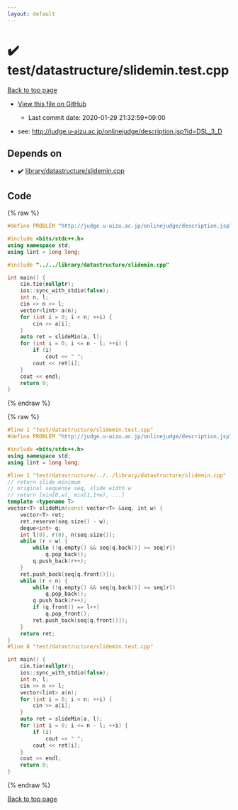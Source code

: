```yaml
---
layout: default
---
```


<!-- mathjax config similar to math.stackexchange -->
<script type="text/javascript" async
  src="https://cdnjs.cloudflare.com/ajax/libs/mathjax/2.7.5/MathJax.js?config=TeX-MML-AM_CHTML">
</script>
<script type="text/x-mathjax-config">
  MathJax.Hub.Config({
    TeX: { equationNumbers: { autoNumber: "AMS" }},
    tex2jax: {
      inlineMath: [ ['$','$'] ],
      processEscapes: true
    },
    "HTML-CSS": { matchFontHeight: false },
    displayAlign: "left",
    displayIndent: "2em"
  });
</script>

<script type="text/javascript" src="https://cdnjs.cloudflare.com/ajax/libs/jquery/3.4.1/jquery.min.js"></script>
<script src="https://cdn.jsdelivr.net/npm/jquery-balloon-js@1.1.2/jquery.balloon.min.js" integrity="sha256-ZEYs9VrgAeNuPvs15E39OsyOJaIkXEEt10fzxJ20+2I=" crossorigin="anonymous"></script>
<script type="text/javascript" src="../../../assets/js/copy-button.js"></script>
<link rel="stylesheet" href="../../../assets/css/copy-button.css" />


# :heavy_check_mark: test/datastructure/slidemin.test.cpp

<a href="../../../index.html">Back to top page</a>

* <a href="{{ site.github.repository_url }}/blob/master/test/datastructure/slidemin.test.cpp">View this file on GitHub</a>
    - Last commit date: 2020-01-29 21:32:59+09:00


* see: <a href="http://judge.u-aizu.ac.jp/onlinejudge/description.jsp?id=DSL_3_D">http://judge.u-aizu.ac.jp/onlinejudge/description.jsp?id=DSL_3_D</a>


## Depends on

* :heavy_check_mark: <a href="../../../library/library/datastructure/slidemin.cpp.html">library/datastructure/slidemin.cpp</a>


## Code

<a id="unbundled"></a>
{% raw %}
```cpp
#define PROBLEM "http://judge.u-aizu.ac.jp/onlinejudge/description.jsp?id=DSL_3_D"

#include <bits/stdc++.h>
using namespace std;
using lint = long long;

#include "../../library/datastructure/slidemin.cpp"

int main() {
    cin.tie(nullptr);
    ios::sync_with_stdio(false);
    int n, l;
    cin >> n >> l;
    vector<lint> a(n);
    for (int i = 0; i < n; ++i) {
        cin >> a[i];
    }
    auto ret = slideMin(a, l);
    for (int i = 0; i <= n - l; ++i) {
        if (i)
            cout << " ";
        cout << ret[i];
    }
    cout << endl;
    return 0;
}
```
{% endraw %}

<a id="bundled"></a>
{% raw %}
```cpp
#line 1 "test/datastructure/slidemin.test.cpp"
#define PROBLEM "http://judge.u-aizu.ac.jp/onlinejudge/description.jsp?id=DSL_3_D"

#include <bits/stdc++.h>
using namespace std;
using lint = long long;

#line 1 "test/datastructure/../../library/datastructure/slidemin.cpp"
// return slide minimum
// original sequense seq, slide width w
// return [min[0,w), min[1,1+w), ...]
template <typename T>
vector<T> slideMin(const vector<T> &seq, int w) {
    vector<T> ret;
    ret.reserve(seq.size() - w);
    deque<int> q;
    int l(0), r(0), n(seq.size());
    while (r < w) {
        while (!q.empty() && seq[q.back()] >= seq[r])
            q.pop_back();
        q.push_back(r++);
    }
    ret.push_back(seq[q.front()]);
    while (r < n) {
        while (!q.empty() && seq[q.back()] >= seq[r])
            q.pop_back();
        q.push_back(r++);
        if (q.front() == l++)
            q.pop_front();
        ret.push_back(seq[q.front()]);
    }
    return ret;
}
#line 8 "test/datastructure/slidemin.test.cpp"

int main() {
    cin.tie(nullptr);
    ios::sync_with_stdio(false);
    int n, l;
    cin >> n >> l;
    vector<lint> a(n);
    for (int i = 0; i < n; ++i) {
        cin >> a[i];
    }
    auto ret = slideMin(a, l);
    for (int i = 0; i <= n - l; ++i) {
        if (i)
            cout << " ";
        cout << ret[i];
    }
    cout << endl;
    return 0;
}

```
{% endraw %}

<a href="../../../index.html">Back to top page</a>

